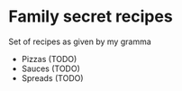 # Family secret recipes

Set of recipes as given by my gramma

- Pizzas (TODO)
- Sauces (TODO)
- Spreads (TODO)
